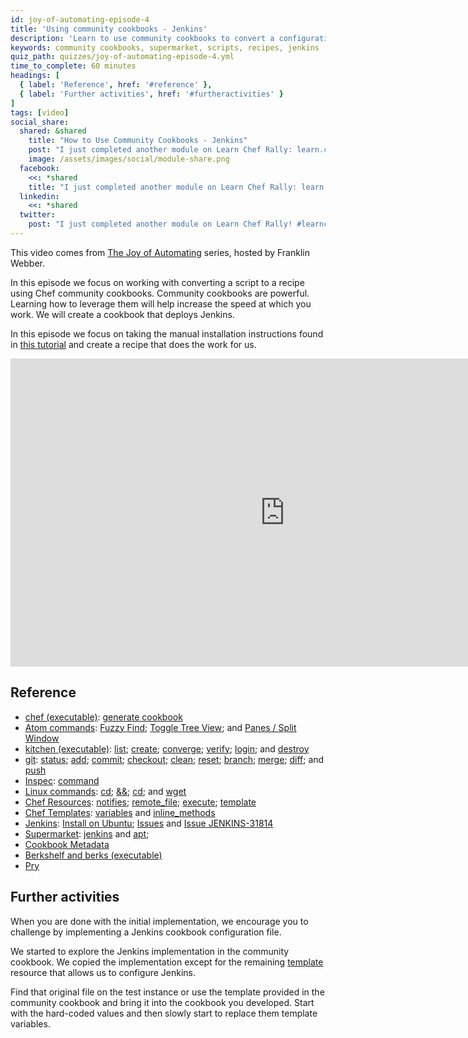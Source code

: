```yaml
---
id: joy-of-automating-episode-4
title: 'Using community cookbooks - Jenkins'
description: 'Learn to use community cookbooks to convert a configuration script to a recipe, using Jenkins as an example.'
keywords: community cookbooks, supermarket, scripts, recipes, jenkins
quiz_path: quizzes/joy-of-automating-episode-4.yml
time_to_complete: 60 minutes
headings: [
  { label: 'Reference', href: '#reference' },
  { label: 'Further activities', href: '#furtheractivities' }
]
tags: [video]
social_share:
  shared: &shared
    title: "How to Use Community Cookbooks - Jenkins"
    post: "I just completed another module on Learn Chef Rally: learn.chef.io"
    image: /assets/images/social/module-share.png
  facebook:
    <<: *shared
    title: "I just completed another module on Learn Chef Rally: learn.chef.io #learnchef"
  linkedin:
    <<: *shared
  twitter:
    post: "I just completed another module on Learn Chef Rally! #learnchef"
---
```

This video comes from [The Joy of Automating](https://www.youtube.com/playlist?list=PL11cZfNdwNyORJfIYA8t07PRMchyDXIjq) series, hosted by Franklin Webber.

In this episode we focus on working with converting a script to a recipe using Chef community cookbooks. Community cookbooks are powerful. Learning how to leverage them will help increase the speed at which you work. We will create a cookbook that deploys Jenkins.

In this episode we focus on taking the manual installation instructions found in [this tutorial](https://wiki.jenkins-ci.org/display/JENKINS/Installing+Jenkins+on+Ubuntu) and create a recipe that does the work for us.

<iframe width="877" height="493" src="https://www.youtube.com/embed/B9zhtyIazzM?list=PL11cZfNdwNyORJfIYA8t07PRMchyDXIjq" frameborder="0" allowfullscreen></iframe>

## Reference

* [chef (executable)](https://docs.chef.io/ctl_chef.html): [generate cookbook](https://docs.chef.io/ctl_chef.html#chef-generate-cookbook)
* [Atom commands](http://flight-manual.atom.io/): [Fuzzy Find](http://flight-manual.atom.io/getting-started/sections/atom-basics/); [Toggle Tree View](http://flight-manual.atom.io/getting-started/sections/atom-basics/); and [Panes / Split Window](http://flight-manual.atom.io/using-atom/sections/panes/)
* [kitchen (executable)](https://docs.chef.io/ctl_kitchen.html): [list](https://docs.chef.io/ctl_kitchen.html#kitchen-list); [create](https://docs.chef.io/ctl_kitchen.html#kitchen-create); [converge](https://docs.chef.io/ctl_kitchen.html#kitchen-converge); [verify](https://docs.chef.io/ctl_kitchen.html#kitchen-verify); [login](https://docs.chef.io/ctl_kitchen.html#kitchen-login); and [destroy](https://docs.chef.io/ctl_kitchen.html#kitchen-destroy)
* [git](https://git-scm.com): [status](https://git-scm.com/docs/git-status); [add](https://git-scm.com/docs/git-add); [commit](https://git-scm.com/docs/git-commit); [checkout](https://git-scm.com/docs/git-checkout); [clean](https://git-scm.com/docs/git-clean); [reset](https://git-scm.com/docs/git-reset); [branch](https://git-scm.com/docs/git-branch); [merge](https://git-scm.com/docs/git-merge); [diff](https://git-scm.com/docs/git-diff); and [push](https://git-scm.com/docs/git-push)
* [Inspec](https://www.inspec.io/docs/reference/resources/): [command](https://www.inspec.io/docs/reference/resources/command)
* [Linux commands](http://www.mediacollege.com/linux/command/linux-command.html): [cd](http://www.rapidtables.com/code/linux/cd.htm); [&&](http://stackoverflow.com/questions/4510640/command-line-what-is-the-purpose-of); [cd](http://www.rapidtables.com/code/linux/cd.htm); and [wget](https://www.gnu.org/software/wget/manual/wget.html)
* [Chef Resources](https://docs.chef.io/resources.html): [notifies](https://docs.chef.io/resource_common.html#resource-common-notifications); [remote_file](https://docs.chef.io/resource_remote_file.html); [execute](https://docs.chef.io/resource_execute.html); [template](https://docs.chef.io/resource_template.html)
* [Chef Templates](https://docs.chef.io/templates.html): [variables](https://docs.chef.io/resource_template.html#variables) and [inline_methods](https://docs.chef.io/resource_template.html#helpers)
* [Jenkins](https://jenkins.io/): [Install on Ubuntu](https://wiki.jenkins-ci.org/display/JENKINS/Installing+Jenkins+on+Ubuntu); [Issues](https://issues.jenkins-ci.org/secure/Dashboard.jspa) and [Issue JENKINS-31814](https://issues.jenkins-ci.org/browse/JENKINS-31814)
* [Supermarket](https://supermarket.chef.io/): [jenkins](https://supermarket.chef.io/cookbooks/jenkins) and [apt](https://supermarket.chef.io/cookbooks/apt);
* [Cookbook Metadata](https://docs.chef.io/config_rb_metadata.html)
* [Berkshelf and berks (executable)](http://berkshelf.com/)
* [Pry](http://pryrepl.org/)

## Further activities

When you are done with the initial implementation, we encourage you to challenge by implementing a Jenkins cookbook configuration file.

We started to explore the Jenkins implementation in the community cookbook. We copied the implementation except for the remaining [template](https://docs.chef.io/resource_template.html) resource that allows us to configure Jenkins.

Find that original file on the test instance or use the template provided in the community cookbook and bring it into the cookbook you developed. Start with the hard-coded values and then slowly start to replace them template variables.
